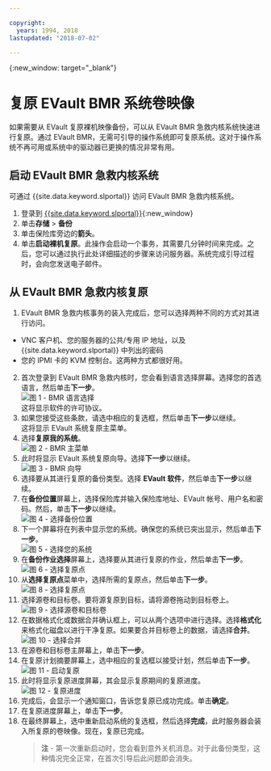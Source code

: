 ```yaml
---

copyright:
  years: 1994, 2018
lastupdated: "2018-07-02"

---
```

{:new_window: target="_blank"}

# 复原 EVault BMR 系统卷映像 

如果需要从 EVault 复原裸机映像备份，可以从 EVault BMR 急救内核系统快速进行复原。通过 EVault BMR，无需可引导的操作系统即可复原系统。这对于操作系统不再可用或系统中的驱动器已更换的情况非常有用。

## 启动 EVault BMR 急救内核系统

可通过 {{site.data.keyword.slportal}} 访问 EVault BMR 急救内核系统。
1. 登录到 [{{site.data.keyword.slportal}}](https://control.softlayer.com/){:new_window}
2. 单击**存储** > **备份** 
3. 单击保险库旁边的**箭头**。
4. 单击**启动裸机复原**。此操作会启动一个事务，其需要几分钟时间来完成。之后，您可以通过执行此处详细描述的步骤来访问服务器。系统完成引导过程时，会向您发送电子邮件。


## 从 EVault BMR 急救内核复原

1. EVault BMR 急救内核事务的装入完成后，您可以选择两种不同的方式对其进行访问。 
  - VNC 客户机、您的服务器的公共/专用 IP 地址，以及 {{site.data.keyword.slportal}} 中列出的密码 
  - 您的 IPMI 卡的 KVM 控制台。这两种方式都很好用。 
2. 首次登录到 EVault BMR 急救内核时，您会看到语言选择屏幕。选择您的首选语言，然后单击**下一步**。
<br/>![图 1 - BMR 语言选择](/images/bmr1.png)<br/> 这将显示软件的许可协议。 
3. 如果您接受这些条款，请选中相应的复选框，然后单击**下一步**以继续。<br/> 这将显示 EVault 系统复原主菜单。 
4. 选择**复原我的系统**。
<br/>![图 2 - BMR 主菜单](/images/bmr2.png)
5. 此时将显示 EVault 系统复原向导。选择**下一步**以继续。
<br/>![图 3 - BMR 向导](/images/bmr3.png)
6. 选择要从其进行复原的备份类型。选择 **EVault 软件**，然后单击**下一步**以继续。
7. 在**备份位置**屏幕上，选择保险库并输入保险库地址、EVault 帐号、用户名和密码。然后，单击**下一步**以继续。
<br/>![图 4 - 选择备份位置](/images/bmr4.png)
8. 下一个屏幕将在列表中显示您的系统。确保您的系统已突出显示，然后单击**下一步**。
<br/>![图 5 - 选择您的系统](/images/bmr5.png)
9. 在**备份作业选择**屏幕上，选择要从其进行复原的作业，然后单击**下一步**。
<br/>![图 6 - 选择复原点](/images/bmr6.png)
10. 从**选择复原点**菜单中，选择所需的复原点，然后单击**下一步**。
<br/>![图 8 - 选择复原点](/images/bmr8.png)
11. 选择源卷和目标卷。要将源复原到目标，请将源卷拖动到目标卷上。
<br/>![图 9 - 选择源卷和目标卷](/images/bmr9.png)
12. 在数据格式化或数据合并确认框上，可以从两个选项中进行选择。选择**格式化**来格式化磁盘以进行干净复原。如果要合并目标卷上的数据，请选择**合并**。
<br/>![图 10 - 选择合并](/images/bmr10.png)
13. 在源卷和目标卷主屏幕上，单击**下一步**。
14. 在复原计划摘要屏幕上，选中相应的复选框以接受计划，然后单击**下一步**。
<br/>![图 11 - 启动复原](/images/bmr11.png)
15. 此时将显示复原进度屏幕，其会显示复原期间的复原进度。
<br/>![图 12 - 复原进度](/images/bmr12.png)
16. 完成后，会显示一个通知窗口，告诉您复原已成功完成。单击**确定**。
17. 在复原进度屏幕上，单击**下一步**。
18. 在最终屏幕上，选中重新启动系统的复选框，然后选择**完成**，此时服务器会装入所复原的卷映像。现在，复原已完成。<br/>
    >**注** - 第一次重新启动时，您会看到意外关机消息。对于此备份类型，这种情况完全正常，在首次引导后此问题即会消失。 
